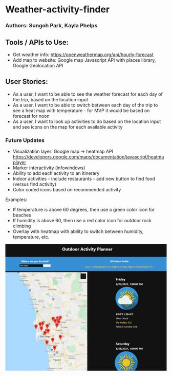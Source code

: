 # Weather-activity-finder #
### Authors: Sungoh Park, Kayla Phelps ###

## Tools / APIs to Use: ##
- Get weather info: https://openweathermap.org/api/hourly-forecast
- Add map to website: Google map Javascript API with places library, Google Geolocation API


## User Stories: ##
- As a user, I want to be able to see the weather forecast for each day of the trip, based on the location input
- As a user, I want to be able to switch between each day of the trip to see a heat map with temperature - for MVP it would be based on forecast for noon
- As a user, I want to look up activities to do based on the location input and see icons on the map for each available activity

### Future Updates ###
- Visualization layer: Google map → heatmap API https://developers.google.com/maps/documentation/javascript/heatmaplayer
- Marker interactivity (infowindows)
- Ability to add each activity to an itinerary
- Indoor activities - include restaurants - add new button to find food (versus find activity)
- Color coded icons based on recommended activity

Examples:
- If temperature is above 60 degrees, then use a green color icon for beaches
- If humidity is above 60, then use a red color icon for outdoor rock climbing
- Overlay with heatmap with ability to switch between humidity, temperature, etc.

![alt text](https://github.com/solaris449062/weather-activity-finder/blob/main/screenshot.png)


